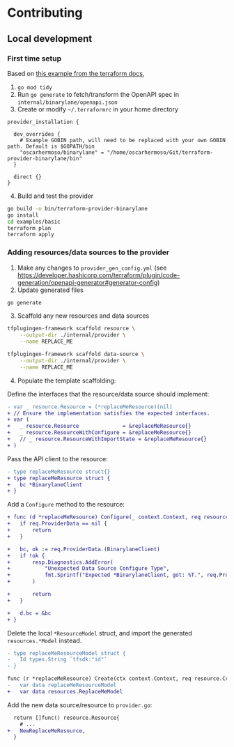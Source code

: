 # Contributing

## Local development

### First time setup

Based on [this example from the terraform docs](https://developer.hashicorp.com/terraform/plugin/code-generation/workflow-example),

1. `go mod tidy`
2. Run `go generate` to fetch/transform the OpenAPI spec in `internal/binarylane/openapi.json`
3. Create or modify `~/.terraformrc` in your home directory

```hcl
provider_installation {

  dev_overrides {
    # Example GOBIN path, will need to be replaced with your own GOBIN path. Default is $GOPATH/bin
    "oscarhermoso/binarylane" = "/home/oscarhermoso/Git/terraform-provider-binarylane/bin"
  }

  direct {}
}
```

4. Build and test the provider

```sh
go build -o bin/terraform-provider-binarylane
go install
cd examples/basic
terraform plan
terraform apply
```

### Adding resources/data sources to the provider

1. Make any changes to `provider_gen_config.yml` (see https://developer.hashicorp.com/terraform/plugin/code-generation/openapi-generator#generator-config)
2. Update generated files

```sh
go generate
```

3. Scaffold any new resources and data sources

```sh
tfplugingen-framework scaffold resource \
    --output-dir ./internal/provider \
    --name REPLACE_ME
```

```sh
tfplugingen-framework scaffold data-source \
    --output-dir ./internal/provider \
    --name REPLACE_ME
```

4. Populate the template scaffolding:

Define the interfaces that the resource/data source should implement:

```diff
- var _ resource.Resource = (*replaceMeResource)(nil)
+ // Ensure the implementation satisfies the expected interfaces.
+ var (
+ 	_ resource.Resource              = &replaceMeResource{}
+ 	_ resource.ResourceWithConfigure = &replaceMeResource{}
+ 	// _ resource.ResourceWithImportState = &replaceMeResource{}
+ )
```

Pass the API client to the resource:

```diff
- type replaceMeResource struct{}
+ type replaceMeResource struct {
+ 	bc *BinarylaneClient
+ }
```

Add a `Configure` method to the resource:

```diff
+ func (d *replaceMeResource) Configure(_ context.Context, req resource.ConfigureRequest, resp *resource.ConfigureResponse) {
+ 	if req.ProviderData == nil {
+ 		return
+ 	}

+ 	bc, ok := req.ProviderData.(BinarylaneClient)
+ 	if !ok {
+ 		resp.Diagnostics.AddError(
+ 			"Unexpected Data Source Configure Type",
+ 			fmt.Sprintf("Expected *BinarylaneClient, got: %T.", req.ProviderData),
+ 		)

+ 		return
+ 	}

+ 	d.bc = &bc
+ }
```

Delete the local `*ResourceModel` struct, and import the generated `resources.*Model` instead.

```diff
- type replaceMeResourceModel struct {
- 	Id types.String `tfsdk:"id"`
- }
```

```diff
func (r *replaceMeResource) Create(ctx context.Context, req resource.CreateRequest, resp *resource.CreateResponse) {
-	var data replaceMeResourceModel
+	var data resources.ReplaceMeModel
```

Add the new data source/resource to `provider.go`:

```diff
  return []func() resource.Resource{
    # ...
+   NewReplaceMeResource,
  }
```
